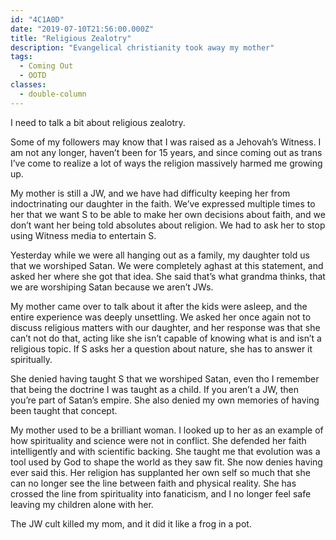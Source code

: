 ```yaml
---
id: "4C1A0D"
date: "2019-07-10T21:56:00.000Z"
title: "Religious Zealotry"
description: "Evangelical christianity took away my mother"
tags:
  - Coming Out
  - OOTD
classes:
  - double-column
---
```

I need to talk a bit about religious zealotry.

Some of my followers may know that I was raised as a Jehovah’s Witness. I am not any longer, haven’t been for 15 years, and since coming out as trans I’ve come to realize a lot of ways the religion massively harmed me growing up.

My mother is still a JW, and we have had difficulty keeping her from indoctrinating our daughter in the faith. We’ve expressed multiple times to her that we want S to be able to make her own decisions about faith, and we don’t want her being told absolutes about religion. We had to ask her to stop using Witness media to entertain S.

Yesterday while we were all hanging out as a family, my daughter told us that we worshiped Satan. We were completely aghast at this statement, and asked her where she got that idea. She said that’s what grandma thinks, that we are worshiping Satan because we aren’t JWs.

My mother came over to talk about it after the kids were asleep, and the entire experience was deeply unsettling. We asked her once again not to discuss religious matters with our daughter, and her response was that she can’t not do that, acting like she isn’t capable of knowing what is and isn’t a religious topic. If S asks her a question about nature, she has to answer it spiritually.

She denied having taught S that we worshiped Satan, even tho I remember that being the doctrine I was taught as a child. If you aren’t a JW, then you’re part of Satan’s empire. She also denied my own memories of having been taught that concept.

My mother used to be a brilliant woman. I looked up to her as an example of how spirituality and science were not in conflict. She defended her faith intelligently and with scientific backing. She taught me that evolution was a tool used by God to shape the world as they saw fit. She now denies having ever said this. Her religion has supplanted her own self so much that she can no longer see the line between faith and physical reality. She has crossed the line from spirituality into fanaticism, and I no longer feel safe leaving my children alone with her.

The JW cult killed my mom, and it did it like a frog in a pot.
